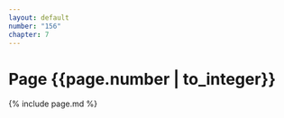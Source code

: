 ```yaml
---
layout: default
number: "156"
chapter: 7
---
```


# Page {{page.number | to_integer}}
{% include page.md %}
